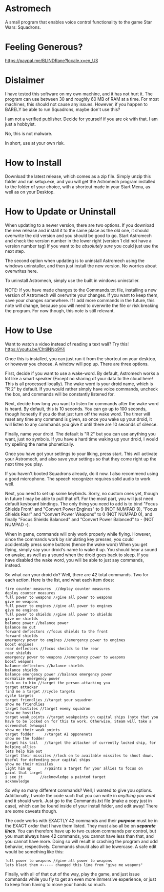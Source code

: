 # Astromech
A small program that enables voice control functionality to the game Star Wars: Squadrons.

# Feeling Generous?

https://paypal.me/BLINDRane?locale.x=en_US

# Dislaimer

I have tested this software on my own machine, and it has not hurt it. The program can use between 30 and roughly 60 MB of RAM at a time. For most machines, this should not cause any issues. However, if you happen to BARELY be able to run Squadrons, maybe don't use this?

I am not a verified publisher. Decide for yourself if you are ok with that. I am just a hobbyist. 

No, this is not malware. 

In short, use at your own risk. 

# How to Install

Download the latest release, which comes as a zip file. Simply unzip this folder and run setup.exe, and you will get the Astromech program installed to the folder of your choice, 
with a shortcut made in your Start Menu, as well as on your Desktop. 

# How to Update or Uninstall

When updating to a newer version, there are two options. If you download the new release and install it to the same place as the old one, it should overwrite the old version and you should be good to go. Start Astromech and check the version number in the lower right (version 1 did not have a version number tag) If you want to be *absolutely sure* you could just use the next step.

The second option when updating is to uninstall Astromech using the windows uninstaller, and then just install the new version. No worries about overwrites here. 

To uninstall Astromech, simply use the built in windows uninstaller. 

NOTE: If you have made changes to the Commands.txt file, installing a new version of Astromech will overwrite your changes. If you want to keep them, save your changes somewhere. If I add more commands in the future, this note will change, because you will need to overwrite the file or risk breaking the program. For now though, this note is still relevant. 

# How to Use
Want to watch a video instead of reading a text wall? Try this! 
https://youtu.be/ChtjlNNp9Y4

Once this is installed, you can just run it from the shortcut on your desktop, or however you choose. 
A window will pop up. There are three options. 

First, decide if you want to use a wake-word. By default, Astromech works a lot like a smart speaker (Except no sharing of your data to the cloud here! This is all processed locally). The wake word is your droid name, which is "R 2" by default. If you would rather simply have voice commands, uncheck the box, and commands will be constantly listened for. 

Next, decide how long you want to listen for commands after the wake word is heard. By default, this is 10 seconds. You can go up to 100 seconds, though honestly if you do that just turn off the wake word. The timer will reset any time any command is given, so once you wake up your droid, it will listen to any commands you give it until there are 10 seconds of silence. 

Finally, name your droid. The default is "R 2" but you can use anything you want, just no symbols. If you have a hard time waking up your droid, I would try spelling the name phonetically. 

Once you have got your settings to your liking, press start. This will activate your Astromech, and also save your settings so that they come right up the next time you play. 

If you haven't booted Squadrons already, do it now. I also recommend using a good microphone. The speech recognizer requires solid audio to work well. 

Next, you need to set up some keybinds. Sorry, no custom ones yet, though in future I may be able to pull that off. For the most part, you will just need default keyboard bindings. The only thing you need to add is to bind "Focus Shields Front" and "Convert Power Engines" to 9 (NOT NUMPAD 9), "Focus Shields Rear" and "Convert Power Weapons" to 0 (NOT NUMPAD 0), and finally "Focus Shields Balanced" and "Convert Power Balanced" to - (NOT NUMPAD -).  

When in game, commands will only work properly while flying. However, since the commands work by simulating key presses, you could accidentally press some buttons (hence the wake word) When you get flying, simply say your droid's name to wake it up. You should hear a sound on awake, as well as a sound when the droid goes back to sleep. If you have disabled the wake word, you will be able to just say commands, instead. 

So what can your droid do? Well, there are 42 total commands. Two for each action. Here is the list, and what each item does: 

```
fire counter measures  //deploy counter measures
deploy counter measures 
full power to weapons //give all power to weapons
give me weapons 
full power to engines //give all power to engines
give me engines
full power to shields //give all power to shields
give me shields
balance power //balance power
balance me out
forward deflectors //focus shields to the front
forward shields
emergency power to engines //emergency power to engines
boost engines
rear deflectors //focus sheilds to the rear
rear shields
emergency power to weapons //emergency power to weapons
boost weapons
balance deflectors //balance shields
balance shields
balance emergency power //balance emergency power
normalize emergency power
lock on to him //target the person attacking you
target attacker
find me a target //cycle targets
cycle targets
target friendlies //target your squadron
show me friendlies
target hostiles //target enemy squadron
show me hostiles
target weak points //target weakpoints on capital ships (note that you have to be locked on for this to work. Otherwise, Steam will take a screenshot (whoops)
show me their weak points 
target fodder     //target AI opponenets
show me the fodder
target his tail   //target the attacker of currently locked ship, for helping allies
lets help him out
target their missiles //lock on to available missiles to shoot down. Useful for defending your capital ships
show me their missiles
light him up      //paints a target for your allies to focus on
paint that target
i see it        //acknowledge a painted target
acknowledge
```
So why so many different commands? Well, I wanted to give you options. Additionally, I wrote the code such that you can write in *anything you want* and it should work. 
Just go to the Commands.txt file (make a copy just in case), which can be found inside of your install folder, and edit away! There are some caveats though.

The code works with EXACTLY 42 commands and their __*purpose*__ must be in the EXACT order that I have them listed. They must also all be on __*separate lines*__. You can therefore have up to two custom commands per control, but you must always have 42 commands, you cannot have less than that, and you cannot have more. Doing so will result in crashing the program and odd behavior, respectively. Commands should also all be lowercase. A safe edit would be something like this: 
```
full power to weapons //give all power to weapons
lets blast them <----- changed this line from "give me weapons"
```
Finally, with all of that out of the way, play the game, and just issue commands while you fly to get an even more immersive experience, or just to keep from having to move your hands so much. 
